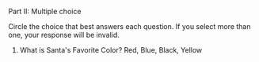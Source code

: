 Part II: Multiple choice

Circle the choice that best answers each question. If you select more than one, your response will be invalid.

1. What is Santa's Favorite Color? Red, Blue, Black, Yellow


